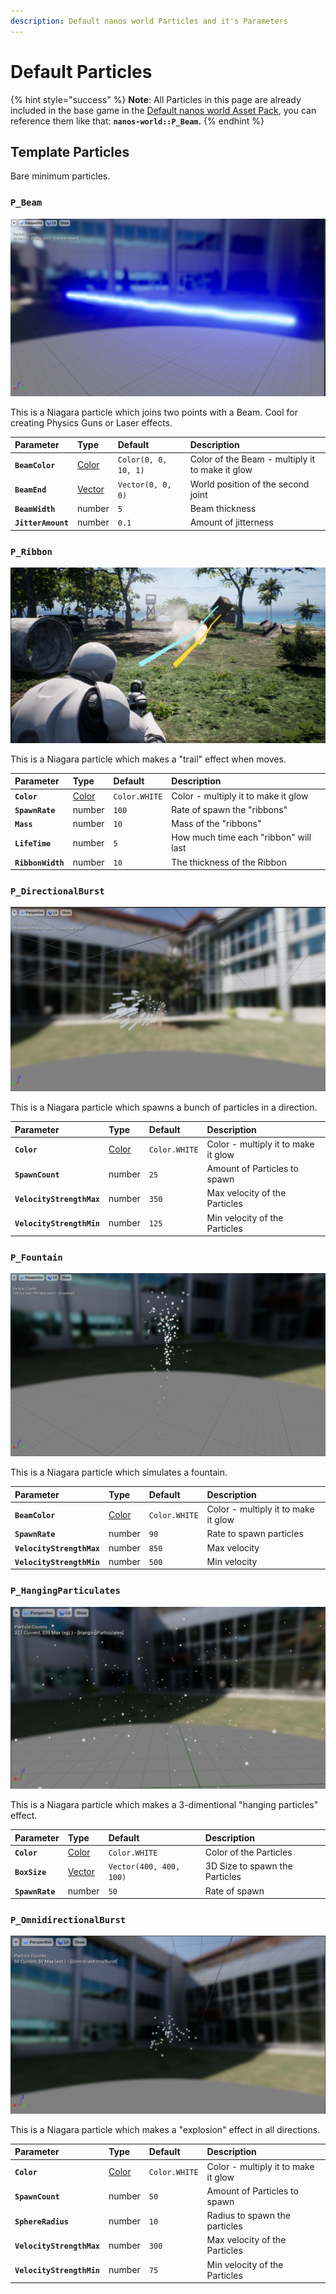 ```yaml
---
description: Default nanos world Particles and it's Parameters
---
```


# Default Particles

{% hint style="success" %}
**Note**: All Particles in this page are already included in the base game in the [Default nanos world Asset Pack](./), you can reference them like that: **`nanos-world::P_Beam`.**
{% endhint %}

## Template Particles

Bare minimum particles.

### `P_Beam`

![](../../.gitbook/assets/screenshot_40.png)

This is a Niagara particle which joins two points with a Beam. Cool for creating Physics Guns or Laser effects.

| Parameter | Type | Default | Description |
| :--- | :--- | :--- | :--- |
| **`BeamColor`** | [Color](../../scripting-reference/utility-classes/color.md) | `Color(0, 0, 10, 1)` | Color of the Beam - multiply it to make it glow |
| **`BeamEnd`** | [Vector](../../scripting-reference/utility-classes/vector.md) | `Vector(0, 0, 0)` | World position of the second joint |
| **`BeamWidth`** | number | `5` | Beam thickness |
| **`JitterAmount`** | number | `0.1` | Amount of jitterness |

### `P_Ribbon`

![](../../.gitbook/assets/image%20%2866%29.png)

This is a Niagara particle which makes a "trail" effect when moves.

| Parameter | Type | Default | Description |
| :--- | :--- | :--- | :--- |
| **`Color`** | [Color](../../scripting-reference/utility-classes/color.md) | `Color.WHITE` | Color - multiply it to make it glow |
| **`SpawnRate`** | number | `100` | Rate of spawn the "ribbons" |
| **`Mass`** | number | `10` | Mass of the "ribbons" |
| **`LifeTime`** | number | `5` | How much time each "ribbon" will last |
| **`RibbonWidth`** | number | `10` | The thickness of the Ribbon |

### `P_DirectionalBurst`

![](../../.gitbook/assets/image%20%2865%29.png)

This is a Niagara particle which spawns a bunch of particles in a direction.

| Parameter | Type | Default | Description |
| :--- | :--- | :--- | :--- |
| **`Color`** | [Color](../../scripting-reference/utility-classes/color.md) | `Color.WHITE` | Color - multiply it to make it glow |
| **`SpawnCount`** | number | `25` | Amount of Particles to spawn |
| **`VelocityStrengthMax`** | number | `350` | Max velocity of the Particles |
| **`VelocityStrengthMin`** | number | `125` | Min velocity of the Particles |

### `P_Fountain`

![](../../.gitbook/assets/image%20%2867%29.png)

This is a Niagara particle which simulates a fountain.

| Parameter | Type | Default | Description |
| :--- | :--- | :--- | :--- |
| **`BeamColor`** | [Color](../../scripting-reference/utility-classes/color.md) | `Color.WHITE` | Color - multiply it to make it glow |
| **`SpawnRate`** | number | `90` | Rate to spawn particles |
| **`VelocityStrengthMax`** | number | `850` | Max velocity |
| **`VelocityStrengthMin`** | number | `500` | Min velocity |

### `P_HangingParticulates`

![](../../.gitbook/assets/image%20%2862%29%20%281%29.png)

This is a Niagara particle which makes a 3-dimentional "hanging particles" effect.

| Parameter | Type | Default | Description |
| :--- | :--- | :--- | :--- |
| **`Color`** | [Color](../../scripting-reference/utility-classes/color.md) | `Color.WHITE` | Color of the Particles |
| **`BoxSize`** | [Vector](../../scripting-reference/utility-classes/vector.md) | `Vector(400, 400, 100)` | 3D Size to spawn the Particles |
| **`SpawnRate`** | number | `50` | Rate of spawn |

### `P_OmnidirectionalBurst`

![](../../.gitbook/assets/image%20%2864%29%20%281%29.png)

This is a Niagara particle which makes a "explosion" effect in all directions.

| Parameter | Type | Default | Description |
| :--- | :--- | :--- | :--- |
| **`Color`** | [Color](../../scripting-reference/utility-classes/color.md) | `Color.WHITE` | Color - multiply it to make it glow |
| **`SpawnCount`** | number | `50` | Amount of Particles to spawn |
| **`SphereRadius`** | number | `10` | Radius to spawn the particles |
| **`VelocityStrengthMax`** | number | `300` | Max velocity of the Particles |
| **`VelocityStrengthMin`** | number | `75` | Min velocity of the Particles |

